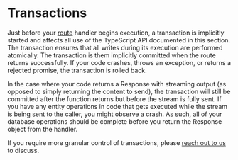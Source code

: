 # Transactions

Just before your [route] handler begins execution, a transaction is implicitly
started and affects all use of the TypeScript API documented in this section.
The transaction ensures that all writes during its execution are performed
atomically. The transaction is them implicitly committed when the route returns
successfully. If your code crashes, throws an exception, or returns a rejected
promise, the transaction is rolled back.

In the case where your code returns a Response with streaming output (as opposed
to simply returning the content to send), the transaction will still be
committed after the function returns but before the stream is fully sent. If you
have any entity operations in code that gets executed while the stream is being
sent to the caller, you might observe a crash. As such, all of your database
operations should be complete before you return the Response object from the
handler.

If you require more granular control of transactions, please [reach out to us]
to discuss.

[route]: ../routing/
[reach out to us]: /community
